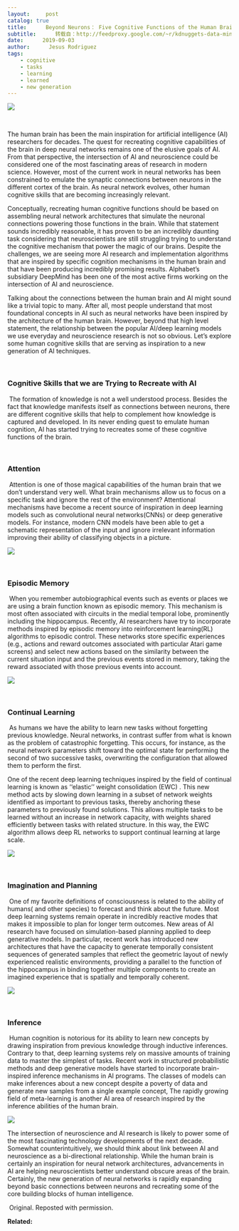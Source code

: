 ```yaml
---
layout:     post
catalog: true
title:      Beyond Neurons： Five Cognitive Functions of the Human Brain that we are Trying to Recreate with Artificial Intelligence
subtitle:      转载自：http://feedproxy.google.com/~r/kdnuggets-data-mining-analytics/~3/OfarLqjplG4/beyond-neurons-five-cognitive-functions-human-brain-recreate-artificial-intelligence.html
date:      2019-09-03
author:      Jesus Rodriguez
tags:
    - cognitive
    - tasks
    - learning
    - learned
    - new generation
---
```

![](https://miro.medium.com/max/910/1*3bBWNh_XKKlnzDeCbQasNQ.jpeg)


 

The human brain has been the main inspiration for artificial intelligence (AI) researchers for decades. The quest for recreating cognitive capabilities of the brain in deep neural networks remains one of the elusive goals of AI. From that perspective, the intersection of AI and neuroscience could be considered one of the most fascinating areas of research in modern science. However, most of the current work in neural networks has been constrained to emulate the synaptic connections between neurons in the different cortex of the brain. As neural network evolves, other human cognitive skills that are becoming increasingly relevant.

Conceptually, recreating human cognitive functions should be based on assembling neural network architectures that simulate the neuronal connections powering those functions in the brain. While that statement sounds incredibly reasonable, it has proven to be an incredibly daunting task considering that neuroscientists are still struggling trying to understand the cognitive mechanism that power the magic of our brains. Despite the challenges, we are seeing more AI research and implementation algorithms that are inspired by specific cognition mechanisms in the human brain and that have been producing incredibly promising results. Alphabet’s subsidiary DeepMind has been one of the most active firms working on the intersection of AI and neuroscience.

Talking about the connections between the human brain and AI might sound like a trivial topic to many. After all, most people understand that most foundational concepts in AI such as neural networks have been inspired by the architecture of the human brain. However, beyond that high level statement, the relationship between the popular AI/deep learning models we use everyday and neuroscience research is not so obvious. Let’s explore some human cognitive skills that are serving as inspiration to a new generation of AI techniques.

 

### **Cognitive Skills that we are Trying to Recreate with AI**

 The formation of knowledge is not a well understood process. Besides the fact that knowledge manifests itself as connections between neurons, there are different cognitive skills that help to complement how knowledge is captured and developed. In its never ending quest to emulate human cognition, AI has started trying to recreates some of these cognitive functions of the brain.

 

### **Attention**

 Attention is one of those magical capabilities of the human brain that we don’t understand very well. What brain mechanisms allow us to focus on a specific task and ignore the rest of the environment? Attentional mechanisms have become a recent source of inspiration in deep learning models such as convolutional neural networks(CNNs) or deep generative models. For instance, modern CNN models have been able to get a schematic representation of the input and ignore irrelevant information improving their ability of classifying objects in a picture.

![](https://miro.medium.com/max/1072/1*c_MqZVGjY1W9uR4DmfPl0Q.png)


 

### **Episodic Memory**

 When you remember autobiographical events such as events or places we are using a brain function known as episodic memory. This mechanism is most often associated with circuits in the medial temporal lobe, prominently including the hippocampus. Recently, AI researchers have try to incorporate methods inspired by episodic memory into reinforcement learning(RL) algorithms to episodic control. These networks store specific experiences (e.g., actions and reward outcomes associated with particular Atari game screens) and select new actions based on the similarity between the current situation input and the previous events stored in memory, taking the reward associated with those previous events into account.

![](https://miro.medium.com/max/1132/1*iI9LNTXW_H9kN-ioqm1BCA.png)


 

### **Continual Learning**

 As humans we have the ability to learn new tasks without forgetting previous knowledge. Neural networks, in contrast suffer from what is known as the problem of catastrophic forgetting. This occurs, for instance, as the neural network parameters shift toward the optimal state for performing the second of two successive tasks, overwriting the configuration that allowed them to perform the first.

One of the recent deep learning techniques inspired by the field of continual learning is known as ‘‘elastic’’ weight consolidation (EWC) . This new method acts by slowing down learning in a subset of network weights identified as important to previous tasks, thereby anchoring these parameters to previously found solutions. This allows multiple tasks to be learned without an increase in network capacity, with weights shared efficiently between tasks with related structure. In this way, the EWC algorithm allows deep RL networks to support continual learning at large scale.

![](https://miro.medium.com/max/930/1*IqrY36jvH9HtMtEB1E6cUQ.png)


 

### **Imagination and Planning**

 One of my favorite definitions of consciousness is related to the ability of humans( and other species) to forecast and think about the future. Most deep learning systems remain operate in incredibly reactive modes that makes it impossible to plan for longer term outcomes. New areas of AI research have focused on simulation-based planning applied to deep generative models. In particular, recent work has introduced new architectures that have the capacity to generate temporally consistent sequences of generated samples that reflect the geometric layout of newly experienced realistic environments, providing a parallel to the function of the hippocampus in binding together multiple components to create an imagined experience that is spatially and temporally coherent.

![](https://miro.medium.com/max/546/1*awCBXc1WBjRYN6g8vKc8uQ.png)


 

### **Inference**

 Human cognition is notorious for its ability to learn new concepts by drawing inspiration from previous knowledge through inductive inferences. Contrary to that, deep learning systems rely on massive amounts of training data to master the simplest of tasks. Recent work in structured probabilistic methods and deep generative models have started to incorporate brain-inspired inference mechanisms in AI programs. The classes of models can make inferences about a new concept despite a poverty of data and generate new samples from a single example concept, The rapidly growing field of meta-learning is another AI area of research inspired by the inference abilities of the human brain.

![](https://miro.medium.com/max/950/1*sI6GRRbJVTUkkB3_h72QGA.png)


The intersection of neuroscience and AI research is likely to power some of the most fascinating technology developments of the next decade. Somewhat counterintuitively, we should think about link between AI and neuroscience as a bi-directional relationship. While the human brain is certainly an inspiration for neural network architectures, advancements in AI are helping neuroscientists better understand obscure areas of the brain. Certainly, the new generation of neural networks is rapidly expanding beyond basic connections between neurons and recreating some of the core building blocks of human intelligence.

 Original. Reposted with permission.

**Related:**



 
